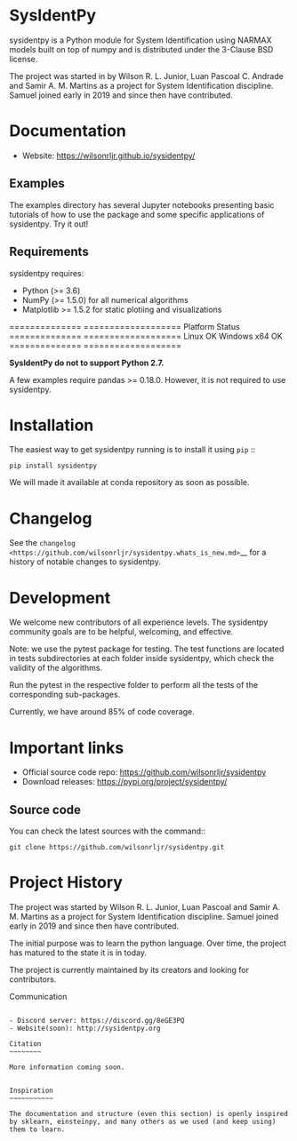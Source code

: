 SysIdentPy
==========

sysidentpy is a Python module for System Identification using NARMAX models built on top of numpy and
is distributed under the 3-Clause BSD license.

The project was started in by Wilson R. L. Junior, Luan
Pascoal C. Andrade and Samir A. M. Martins as a project for System Identification
discipline. Samuel joined early in 2019 and since then have contributed.

Documentation
=============

- Website: https://wilsonrljr.github.io/sysidentpy/

Examples
--------
The examples directory has several Jupyter notebooks presenting basic tutorials of how to use the package and some specific applications of sysidentpy. Try it out!

Requirements
------------

sysidentpy requires:

- Python (>= 3.6)
- NumPy (>= 1.5.0) for all numerical algorithms
- Matplotlib >= 1.5.2 for static plotiing and visualizations

==============   ===================
Platform         Status
==============   ===================
Linux            OK
Windows x64      OK
==============   ===================

**SysIdentPy do not to support Python 2.7.**

A few examples require pandas >= 0.18.0. However, it is not required to use sysidentpy.

Installation
============

The easiest way to get sysidentpy running is to install it using ``pip``   ::

    pip install sysidentpy

We will made it available at conda repository as soon as possible.

Changelog
=========

See the `changelog <https://github.com/wilsonrljr/sysidentpy.whats_is_new.md>`__
for a history of notable changes to sysidentpy.

Development
===========

We welcome new contributors of all experience levels. The sysidentpy community goals are to be helpful, welcoming, and effective.

Note: we use the pytest package for testing. The test functions are located in tests subdirectories at each folder inside sysidentpy, which check the validity of the algorithms.

Run the pytest in the respective folder to perform all the tests of the corresponding sub-packages.

Currently, we have around 85% of code coverage.

Important links
===============

- Official source code repo: https://github.com/wilsonrljr/sysidentpy
- Download releases: https://pypi.org/project/sysidentpy/


Source code
-----------

You can check the latest sources with the command::

    git clone https://github.com/wilsonrljr/sysidentpy.git

Project History
===============

The project was started by Wilson R. L. Junior, Luan Pascoal and Samir A. M. Martins as a project for System Identification discipline. Samuel joined early in 2019 and since then have contributed.

The initial purpose was to learn the python language. Over time, the project has matured to the state it is in today.

The project is currently maintained by its creators and looking for
contributors.

Communication
~~~~~~~~~~~~~

- Discord server: https://discord.gg/8eGE3PQ
- Website(soon): http://sysidentpy.org

Citation
~~~~~~~~

More information coming soon.


Inspiration
~~~~~~~~~~~

The documentation and structure (even this section) is openly inspired by sklearn, einsteinpy, and many others as we used (and keep using) them to learn.